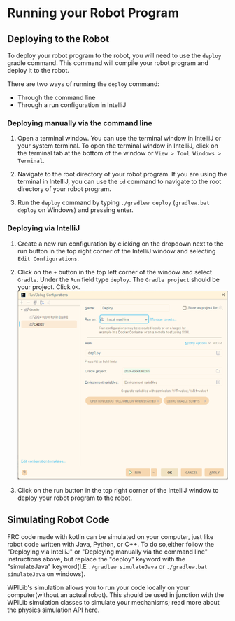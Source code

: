 # Running your Robot Program

## Deploying to the Robot

To deploy your robot program to the robot, you will need to use the `deploy` gradle command. This
command
will compile your robot program and deploy it to the robot.

There are two ways of running the `deploy` command:

- Through the command line
- Through a run configuration in IntelliJ

### Deploying manually via the command line

1. Open a terminal window. You can use the terminal window in IntelliJ or your system terminal. To
   open the terminal window in IntelliJ, click on the terminal tab at the bottom of the window or
   `View > Tool Windows > Terminal`.

2. Navigate to the root directory of your robot program. If you are using the terminal in IntelliJ,
   you can use the `cd` command to navigate to the root directory of your robot program.

3. Run the `deploy` command by typing `./gradlew deploy` (`gradlew.bat deploy` on Windows) and
   pressing enter.

### Deploying via IntelliJ

1. Create a new run configuration by clicking on the dropdown next to the run button in the top
   right corner of the IntelliJ window and selecting `Edit Configurations`.
2. Click on the `+` button in the top left corner of the window and select `Gradle`. Under the `Run`
   field type `deploy`. The `Gradle project` should be your project. Click `OK`.
   ![Deploy Run Configuration](../img/deploy_config.png)

3. Click on the run button in the top right corner of the IntelliJ window to deploy your robot
   program to the robot.

## Simulating Robot Code

FRC code made with kotlin can be simulated on your computer, just like robot code written with Java, Python, or C++. To do so,either follow the "Deploying via IntelliJ" or "Deploying manually via the command line" instructions above, but replace the "deploy" keyword with the "simulateJava" keyword(I.E `./gradlew simulateJava` or `./gradlew.bat simulateJava` on windows).

WPILib's simulation allows you to run your code locally on your computer(without an actual robot). This should be used in junction with the WPILib simulation classes to simulate your mechanisms; read more about the physics simulation API [here](
https://docs.wpilib.org/en/stable/docs/software/wpilib-tools/robot-simulation/physics-sim.html).
